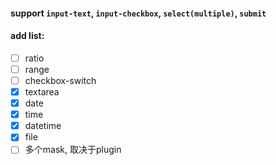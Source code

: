 #### support `input-text`, `input-checkbox`, `select(multiple)`, `submit`

#### add list:

- [ ] ratio
- [ ] range
- [ ] checkbox-switch
- [x] textarea
- [x] date
- [x] time
- [x] datetime
- [x] file
- [ ] 多个mask, 取决于plugin
